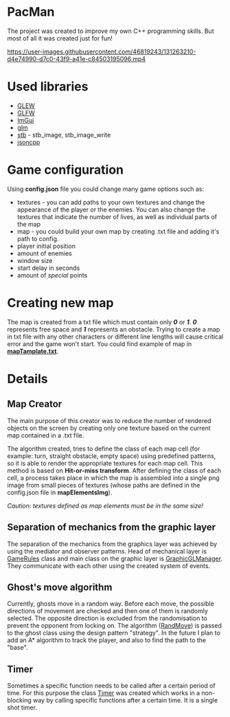 # PacMan
The project was created to improve my own C++ programming skills. But most of all it was created just for fun!



https://user-images.githubusercontent.com/46819243/131263210-d4e74990-d7c0-43f9-a41e-c84503195096.mp4





# Used libraries

- [GLEW](http://glew.sourceforge.net/)
- [GLFW](https://www.glfw.org/)
- [ImGui](https://github.com/ocornut/imgui)
- [glm](https://github.com/g-truc/glm)
- [stb](https://github.com/nothings/stb) - stb_image, stb_image_write
- [jsoncpp](https://github.com/open-source-parsers/jsoncpp)

# Game configuration

Using **config.json** file you could change many game options such as:

- textures - you can add paths to your own textures and change the appearance of the player or the enemies. 
You can also change the textures that indicate the number of lives, as well as individual parts of the map
- map - you could build your own map by creating .txt file and adding it's path to config.
- player initial position 
- amount of enemies
- window size
- start delay in seconds
- amount of *special* points


# Creating new map

The map is created from a txt file which must contain only ***0*** or ***1***. ***0*** represents free space
and ***1*** represents an obstacle. Trying to create a map in txt file with any other characters or different 
line lengths will cause critical error and the game won't start. You could find example of map in [**mapTamplate.txt**](https://github.com/igorpieniek/PacMan/blob/master/mapTemplate.txt).

# Details

## Map Creator 

The main purpose of this creator was to reduce the number of rendered objects on the screen by creating 
only one texture based on the current map contained in a .txt file. 

The algorithm created, tries to define the class of each map cell (for example: turn, straight obstacle,
empty space) using predefined patterns, so it is able to render the appropriate textures for each map cell.
This method is based on **Hit-or-miss transform**. After defining the class of each cell, a process takes 
place in which the map is assembled into a single png image from small pieces of textures (whose paths are 
defined in the config.json file in **mapElementsImg**).

*Caution: textures defined as map elements must be in the same size!*


## Separation of mechanics from the graphic layer
The separation of the mechanics from the graphics layer was achieved by using the mediator and observer 
patterns. Head of mechanical layer is [GameRules](https://github.com/igorpieniek/PacMan/blob/master/GameTools/GameRules.h) 
class and main class on the graphic layer is [GraphicGLManager](https://github.com/igorpieniek/PacMan/blob/master/GraphicLayer/GraphicGLManager.h).
They communicate with each other using the created system of events.



## Ghost's move algorithm

Currently, ghosts move in a random way. Before each move, the possible directions of movement are checked 
and then one of them is randomly selected. The opposite direction is excluded from the randomisation to 
prevent the opponent from locking on. The algorithm ([RandMove](https://github.com/igorpieniek/PacMan/blob/master/Behaviours/RandMove.h))
is passed to the ghost class using the design pattern "strategy". In the future I plan to add an A* algorithm to track the player, and also to find the path to the "base". 


## Timer

Sometimes a specific function needs to be called after a certain period of time. For this purpose the class 
[Timer](https://github.com/igorpieniek/PacMan/blob/master/GenericTools/Timer.h) was created which works 
in a non-blocking way by calling specific functions after a certain time. It is a single shot timer.
